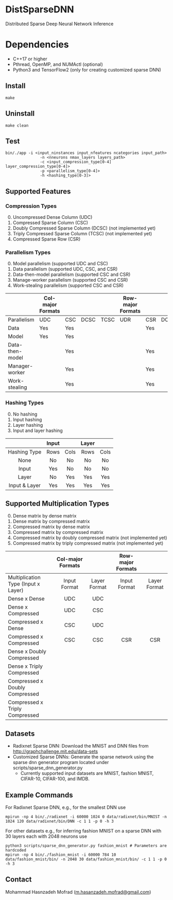 # DistSparseDNN

Distributed Sparse Deep Neural Network Inference


# Dependencies

- C++17 or higher
- Pthread, OpenMP, and NUMActl (optional)
- Python3 and TensorFlow2 (only for creating customized sparse DNN) 

## Install

    make

## Uninstall

    make clean

## Test

    bin/./app -i <input_ninstances input_nfeatures ncategories input_path> 
                   -n <nneurons nmax_layers layers_path> 
                   -c <input_compression_type[0-4] layer_compression_type[0-4]>
                   -p <parallelism_type[0-4]>
                   -h <hashing_type[0-3]>

## Supported Features

### Compression Types
<ol start="0">
  <li>Uncompressed Dense Column (UDC)</li>
  <li>Compressed Sparse Column (CSC)</li>
  <li>Doubly Compressed Sparse Column (DCSC) (not implemented yet)</li>
  <li>Triply Compressed Sparse Column (TCSC) (not implemented yet) </li>
  <li>Compressed Sparse Row (CSR)</li>
</ol>

### Parallelism Types
<ol start="0">
  <li>Model parallelism (supported UDC and CSC)</li>
  <li>Data parallelism (supported UDC, CSC, and CSR)</li>
  <li>Data-then-model parallelism (supported CSC and CSR)</li>
  <li>Manage-worker parallelism (supported CSC and CSR)</li>
  <li>Work-stealing parallelism (supported CSC and CSR)</li>
</ol>

|                        |     Col-major Formats    |            |             |             |     Row-major Formats    |            |             |             |
|------------------------|--------------------------|------------|-------------|-------------|--------------------------|------------|-------------|-------------|
|     Parallelism        |            UDC           |     CSC    |     DCSC    |     TCSC    |            UDR           |     CSR    |     DCSR    |     TCSR    |
|     Data               |            Yes           |     Yes    |             |             |                          |     Yes    |             |             |
|     Model              |            Yes           |     Yes    |             |             |                          |            |             |             |
|     Data-then-model    |                          |     Yes    |             |             |                          |     Yes    |             |             |
|     Manager-worker     |                          |     Yes    |             |             |                          |     Yes    |             |             |
|     Work-stealing      |                          |     Yes    |             |             |                          |     Yes    |             |             |

### Hashing Types
<ol start="0">
  <li>No hashing</li>
  <li>Input hashing</li>
  <li>Layer hashing</li>
  <li>Input and layer hashing</li>
</ol>

|                      |     Input   |             |     Layer   |             |
|:--------------------:|:-----------:|:-----------:|:-----------:|:-----------:|
|     Hashing Type     |     Rows    |     Cols    |     Rows    |     Cols    |
|     None             |      No     |      No     |      No     |      No     |
|     Input            |      Yes    |      No     |      No     |      No     |
|     Layer            |      No     |      Yes    |      Yes    |      Yes    |
|     Input & Layer    |      Yes    |      Yes    |      Yes    |      Yes    |

## Supported Multiplication Types
<ol start="0">
  <li>Dense matrix by dense matrix</li>
  <li>Dense matrix by compressed matrix</li>
  <li>Compressed matrix by dense matrix</li>
  <li>Compressed matrix by compressed matrix</li>
  <li>Compressed matrix by doubly compressed matrix (not implemented yet)</li>
  <li>Compressed matrix by triply compressed matrix (not implemented yet)</li>
</ol>

|                                            |     Col-major Formats    |                     |     Row-major Formats    |                     |
|--------------------------------------------|:------------------------:|:-------------------:|:------------------------:|:-------------------:|
|     Multiplication Type (Input x Layer)    |        Input Format      |     Layer Format    |        Input Format      |     Layer Format    |
|     Dense x Dense                          |            UDC           |          UDC        |                          |                     |
|     Dense x Compressed                     |            UDC           |          CSC        |                          |                     |
|     Compressed x Dense                     |            CSC           |          UDC        |                          |                     |
|     Compressed x Compressed                |            CSC           |          CSC        |            CSR           |          CSR        |
|     Dense x Doubly Compressed              |                          |                     |                          |                     |
|     Dense x Triply Compressed              |                          |                     |                          |                     |
|     Compressed x Doubly Compressed         |                          |                     |                          |                     |
|     Compressed x Triply Compressed         |                          |                     |                          |                     |



## Datasets

- Radixnet Sparse DNN: Download the MNIST and DNN files from http://graphchallenge.mit.edu/data-sets 
- Customized Sparse DNNs: Generate the sparse network using the sparse dnn generator program located under scripts/sparse_dnn_generator.py
	- Currently supported input datasets are MNIST, fashion MNIST, CIFAR-10, CIFAR-100, and IMDB. 


## Example Commands

For Radixnet Sparse DNN, e.g., for the smallest DNN use

    mpirun -np 4 bin/./radixnet -i 60000 1024 0 data/radixnet/bin/MNIST -n 1024 120 data/radixnet/bin/DNN -c 1 1 -p 0 -h 3

For other datasets e.g., for inferring fashion MNIST on a sparse DNN with 30 layers each with 2048 neurons use

    python3 scripts/sparse_dnn_generator.py fashion_mnist # Parameters are hardcoded
    mpirun -np 4 bin/./fashion_mnist -i 60000 784 10 data/fashion_mnist/bin/ -n 2048 30 data/fashion_mnist/bin/ -c 1 1 -p 0 -h 3

## Contact

Mohammad Hasnzadeh Mofrad (m.hasanzadeh.mofrad@gmail.com)
